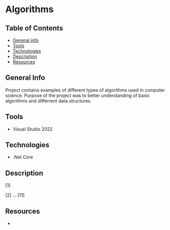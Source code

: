 # Algorithms


## Table of Contents
* [General info](#general-info)
* [Tools](#tools)
* [Technologies](#technologies)
* [Description](#description)
* [Resources](#resources)



## General Info
Project contains examples of different types of algorithms used in computer science. Purpose of the project was to better understanding of basic algorithms and differrent data structures. 
## Tools
* Visual Studio 2022

## Technologies
* .Net Core

## Description
[1] 

[2] 
...
[11]


## Resources
* 